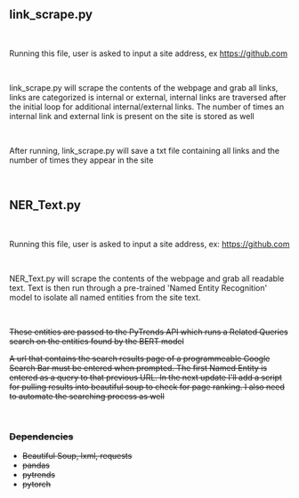 <h2> link_scrape.py </h2>
<br>
<p> Running this file, user is asked to input a site address, ex <a href="github.com">https://github.com</a> </p>
<br>
<p> link_scrape.py will scrape the contents of the webpage and grab all links, links are categorized is internal or external, internal links are traversed after the initial loop for additional internal/external links. The number of times an internal link and external link is present on the site is stored as well </p>
<br>
<p> After running, link_scrape.py will save a txt file containing all links and the number of times they appear in the site </p>
<br>
<h2> NER_Text.py </h2>
<br>
<p> Running this file, user is asked to input a site address, ex: <a href="github.com">https://github.com</a> </p>
<br>
<p> NER_Text.py will scrape the contents of the webpage and grab all readable text. Text is then run through a pre-trained 'Named Entity Recognition' model to isolate all named entities from the site text. </p>
<br>
<p><strike> These entities are passed to the PyTrends API which runs a Related Queries search on the entities found by the BERT model <strike></p>
<p> A url that contains the search results page of a programmeable Google Search Bar must be entered when prompted. The first Named Entity is entered as a query to that previous URL. In the next update I'll add a script for pulling results into beautiful soup to check for page ranking. I also need to automate the searching process as well </p>
<br>
<h3> Dependencies </h3>
<ul>
  <li> Beautiful Soup, lxml, requests </li>
  <li> pandas </li>
  <li> pytrends </li>
  <li> pytorch </li>
</ul>
